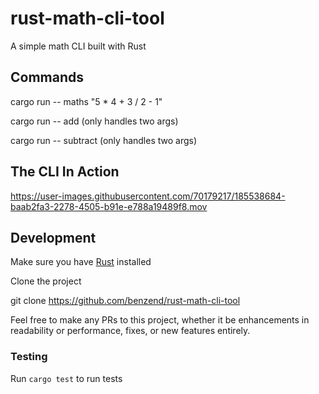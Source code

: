 # rust-math-cli-tool

A simple math CLI built with Rust

## Commands

cargo run -- maths "5 * 4 + 3 / 2 - 1"

cargo run -- add <int> <int> (only handles two args)

cargo run -- subtract <int> <int> (only handles two args)

## The CLI In Action

https://user-images.githubusercontent.com/70179217/185538684-baab2fa3-2278-4505-b91e-e788a19489f8.mov

## Development

Make sure you have [Rust](https://www.rust-lang.org/tools/install) installed

Clone the project

git clone https://github.com/benzend/rust-math-cli-tool

Feel free to make any PRs to this project, whether it be enhancements in readability or performance, fixes, or new features entirely.

### Testing

Run `cargo test` to run tests
